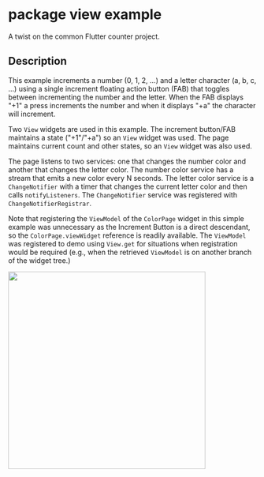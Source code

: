 # package view example

A twist on the common Flutter counter project. 

## Description

This example increments a number (0, 1, 2, ...) and a letter character (a, b, c, ...) using a single
increment floating action button (FAB) that toggles between incrementing the number and the 
letter. When the FAB displays "+1" a press increments the number and when it displays "+a" the 
character will increment. 

Two `View` widgets are used in this example. The increment button/FAB maintains a state ("+1"/"+a") 
so an `View` widget was used. The page maintains current count and other states, so an `View` widget 
was also used.

The page listens to two services: one that changes the number color and another that changes the 
letter color. The number color service has a stream that emits a new color every N seconds. The 
letter color service is a `ChangeNotifier` with a timer that changes the current letter color and 
then calls `notifyListeners`. The `ChangeNotifier` service was registered with 
`ChangeNotifierRegistrar`.

Note that registering the `ViewModel` of the `ColorPage` widget in this simple example was 
unnecessary as the Increment Button is a direct descendant, so the `ColorPage.viewWidget` reference 
is readily available. The `ViewModel` was registered to demo using `View.get` for situations when
registration would be required (e.g., when the retrieved `ViewModel` is on another branch of the 
widget tree.)

<img src="https://github.com/buttonsrtoys/get_mvvm/blob/main/example/example.gif" width="400"/>